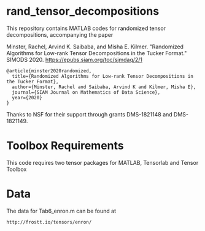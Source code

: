 # rand_tensor_decompositions
This repository contains MATLAB codes for randomized tensor decompositions, accompanying the paper

Minster, Rachel, Arvind K. Saibaba, and Misha E. Kilmer. "Randomized Algorithms for Low-rank Tensor 
Decompositions in the Tucker Format." SIMODS 2020. https://epubs.siam.org/toc/sjmdaq/2/1

```
@article{minster2020randomized,
  title={Randomized Algorithms for Low-rank Tensor Decompositions in the Tucker Format},
  author={Minster, Rachel and Saibaba, Arvind K and Kilmer, Misha E},
  journal={SIAM Journal on Mathematics of Data Science},
  year={2020}
}
```

Thanks to NSF for their support through grants DMS-1821148 and DMS-1821149.

# Toolbox Requirements
This code requires two tensor packages for MATLAB, Tensorlab and Tensor Toolbox

# Data
The data for Tab6_enron.m can be found at 
```
http://frostt.io/tensors/enron/
```
